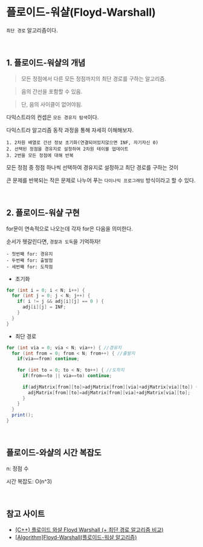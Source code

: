 # 플로이드-워샬(Floyd-Warshall)

`최단 경로` 알고리즘이다.

<br>

## 1. 플로이드-워샬의 개념

> 모든 정점에서 다른 모든 정점까지의 최단 경로를 구하는 알고리즘.

> 음의 간선을 포함할 수 있음.

> 단, 음의 사이클이 없어야됨.

다익스트라의 컨셉은 `모든 경유지 탐색`이다.

다익스트라 알고리즘 동작 과정을 통해 자세히 이해해보자.

```
1. 2차원 배열로 간선 정보 초기화(연결되어있지않으면 INF, 자기자신 0)
2. 선택된 정점을 경유지로 설정하여 2차원 테이블 업데이트
3. 2번을 모든 정점에 대해 반복
```

모든 정점 중 정점 하나씩 선택하여 경유지로 설정하고 최단 경로를 구하는 것이

큰 문제를 반복되는 작은 문제로 나누어 푸는 `다이나믹 프로그래밍` 방식이라고 할 수 있다.

<br>

## 2. 플로이드-워샬 구현

for문이 연속적으로 나오는데 각자 for은 다음을 의미한다. 

순서가 헷갈린다면, `경찰과 도둑`을 기억하자!
```
- 첫번째 for: 경유지
- 두번째 for: 출발점
- 세번째 for: 도착점
```

- 초기화
```java
for (int i = 0; i < N; i++) {
  for (int j = 0; j < N; j++) {
    if( i != j && adj[i][j] == 0 ) {
      adj[i][j] = INF;
    }
  }
}
```

- 최단 경로
```java
for (int via = 0; via < N; via++) { //경유지
  for (int from = 0; from < N; from++) { //출발지
    if(via==from) continue;
    
    for (int to = 0; to < N; to++) { //도착지
      if(from==to || via==to) continue;
      
      if(adjMatrix[from][to]>adjMatrix[from][via]+adjMatrix[via][to]) {
        adjMatrix[from][to]=adjMatrix[from][via]+adjMatrix[via][to];
      }
    }
  }
  print();
}
```

<br>

## 플로이드-와샬의 시간 복잡도

n: 정점 수

시간 복잡도: O(n^3)

<br>

## 참고 사이트

- [(C++) 플로이드 와샬 Floyd Warshall (+ 최단 경로 알고리즘 비교)](https://ansohxxn.github.io/algorithm/floyd/)
- [[Algorithm]Floyd-Warshall(플로이드-워샬 알고리즘)](https://engkimbs.tistory.com/371)
